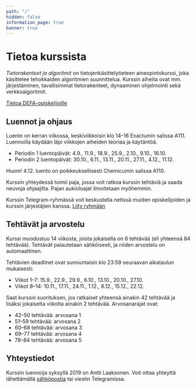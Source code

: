 ```yaml
---
path: "/"
hidden: false
information_page: true
banner: true
---
```


# Tietoa kurssista

_Tietorakenteet ja algoritmit_ on tietojenkäsittelytieteen aineopintokurssi,
joka käsittelee tehokkaiden algoritmien suunnittelua.
Kurssin aiheita ovat mm. järjestäminen,
tavallisimmat tietorakenteet,
dynaaminen ohjelmointi sekä verkkoalgoritmit.

[Tietoa DEFA-opiskelijoille](/defa-tietoa)

## Luennot ja ohjaus

Luento on kerran viikossa, keskiviikkoisin klo 14–16 Exactumin salissa A111.
Luennoilla käydään läpi viikkojen aiheiden teoriaa ja käytäntöä.

* Periodin 1 luentopäivät: 4.9., 11.9., 18.9., 25.9., 2.10., 9.10., 16.10.
* Periodin 2 luentopäivät: 30.10., 6.11., 13.11., 20.11., 27.11., 4.12., 11.12.

Huom! 4.12. luento on poikkeuksellisesti Chemicumin salissa A110.

Kurssin yhteydessä toimii paja, jossa voit ratkoa kurssin tehtäviä ja saada
neuvoja ohjaajilta. Pajan aukioloajat ilmoitetaan myöhemmin.

Kurssin Telegram-ryhmässä voit keskustella netissä muiden opiskelijoiden ja
kurssin järjestäjien kanssa. [Liity ryhmään](https://t.me/tiratg)

## Tehtävät ja arvostelu

Kurssi muodostuu 14 viikosta, joista jokaisella on 6 tehtävää
(eli yhteensä 84 tehtävää).
Tehtävät palautetaan sähköisesti, ja niiden arvostelu on automaattinen.

Tehtävien deadlinet ovat sunnuntaisin klo 23:59
seuraavan aikataulun mukaisesti:

* Viikot 1&ndash;7: 15.9., 22.9., 29.9., 6.10., 13.10., 20.10., 27.10.
* Viikot 8&ndash;14: 10.11., 17.11., 24.11., 1.12., 8.12., 15.12., 22.12.

Saat kurssin suorituksen, jos ratkaiset yhteensä ainakin 42 tehtävää
ja lisäksi jokaiselta viikolta ainakin 2 tehtävää.
Arvosanarajat ovat:

* 42–50 tehtävää: arvosana 1
* 51–59 tehtävää: arvosana 2
* 60–68 tehtävää: arvosana 3
* 69–77 tehtävää: arvosana 4
* 78–84 tehtävää: arvosana 5

## Yhteystiedot

Kurssin luennoija syksyllä 2019 on Antti Laaksonen.
Voit ottaa yhteyttä lähettämällä [sähköpostia](mailto:ahslaaks@cs.helsinki.fi)
tai viestin Telegramissa. 
